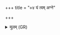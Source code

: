 +++
title = "०४ यं त्वम् अग्ने"

+++
<details><summary>मूलम् (GR)</summary>

यं त्वम् अग्ने समदहस्  
तम् उ निर् वापया पुनः ।  
कियांबुवत्र रोहतु  
शाण्डदूर्वा व्यल्कशा ॥
</details>
